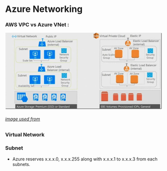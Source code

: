 # Azure Networking

### AWS VPC vs Azure VNet :
![Vnet vs VPC](https://github.com/vurachaitanya/Azure/blob/main/images/AWS%20VPC%20vs%20Azure%20Virtual%20Net(VNet).jpeg)
###### [image used from](https://medium.com/awesome-azure/azure-vs-aws-difference-between-azure-virtual-network-vnet-and-aws-virtual-private-cloud-vpc-2e8debc3290e)

### Virtual Network

### Subnet
- Azure reserves x.x.x.0, x.x.x.255 along with x.x.x.1 to x.x.x.3 from each subnets.
